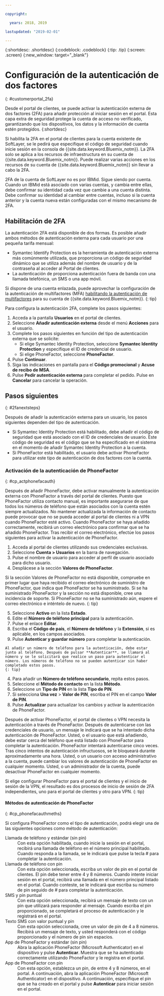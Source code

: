 ```yaml
---

copyright:

  years: 2018, 2019 

lastupdated: "2019-02-01"

---
```


{:shortdesc: .shortdesc}
{:codeblock: .codeblock}
{:tip: .tip}
{:screen: .screen}
{:new_window: target="_blank"}


# Configuración de la autenticación de dos factores
{: #customerportal_2fa}

Desde el portal de clientes, se puede activar la autenticación externa de dos factores (2FA) para añadir protección al iniciar sesión en el portal. Esta capa extra de seguridad protege la cuenta de acceso no verificado, garantizando que los dispositivos, los datos y la información de cuenta estén protegidos.
{:shortdesc}

Si habilita la 2FA en el portal de clientes para la cuenta existente de SoftLayer, se le pedirá que especifique el código de seguridad cuando inicie sesión en la consola de {{site.data.keyword.Bluemix_notm}}. La 2FA solo se aplica a los recursos de infraestructura en su cuenta de {{site.data.keyword.Bluemix_notm}}. Puede realizar varias acciones en los recursos de su cuenta de {{site.data.keyword.Bluemix_notm}} sin llevar a cabo la 2FA.

2FA de la cuenta de SoftLayer no es por IBMid. Sigue siendo por cuenta. Cuando un IBMid está asociado con varias cuentas, y cambia entre ellas, debe confirmar su identidad cada vez que cambie a una cuenta distinta. Debe confirmar su identidad al cambiar entre cuentas, incluso si la cuenta anterior y la cuenta nueva están configuradas con el mismo mecanismo de 2FA.

## Habilitación de 2FA

La autenticación 2FA está disponible de dos formas. Es posible añadir ambos métodos de autenticación externa para cada usuario por una pequeña tarifa mensual:

* Symantec Identify Protection es la herramienta de autenticación externa más comúnmente utilizada, que proporciona un código de seguridad dinámico que se utiliza además del nombre de usuario y de la contraseña al acceder al Portal de clientes.
* La autenticación de proporciona autenticación fuera de banda con una llamada telefónica, un SMS o una app móvil.

 Si dispone de una cuenta enlazada, puede aprovechar la configuración de la autenticación de multifactores (MFA) [habilitando la autenticación de multifactores](/docs/iam/mfa.html) para su cuenta de {{site.data.keyword.Bluemix_notm}}.
 {: tip}

Para configura la autenticación 2FA, complete los pasos siguientes:

1. Acceda a la pantalla **Usuarios** en el portal de clientes.
2. Seleccione **Añadir autenticación externa** desde el menú **Acciones** para el usuario.
3. Complete los pasos siguientes en función del tipo de autenticación externa que se solicite:
    * Si elige Symantec Identity Protection, seleccione **Symantec Identity Protection** y especifique el ID de credencial de usuario.
    * Si elige PhoneFactor, seleccione **PhoneFactor**.
4. Pulse **Continuar**.
5. Siga las indicaciones en pantalla para el **Código promocional** y **Acuse de recibo de MSA**.
6. Pulse **Pedir autenticación externa** para completar el pedido. Pulse en **Cancelar** para cancelar la operación.

## Pasos siguientes
{: #2fanextsteps}

Después de añadir la autenticación externa para un usuario, los pasos siguientes dependen del tipo de autenticación.
* Si Symantec Identity Protection está habilitado, debe añadir el código de seguridad que está asociado con el ID de credenciales de usuario. Este código de seguridad es el código que se ha especificado en el sistema en el momento de añadir Symantec Identity Protection a la cuenta.
* Si PhoneFactor está habilitado, el usuario debe activar PhoneFactor para utilizar este tipo de autenticación de dos factores con la cuenta.

### Activación de la autenticación de PhoneFactor
{: #cp_actphonefacauth}

Después de añadir PhoneFactor, debe activar manualmente la autenticación externa con PhoneFactor a través del portal de clientes. Puesto que PhoneFactor utiliza contacto manual, es importante asegurarse de que todos los números de teléfono que están asociados con la cuenta estén siempre actualizados. No mantener actualizada la información de contacto puede provocar que no se pueda acceder al portal de clientes ni a VPN cuando PhoneFactor esté activo. Cuando PhoneFactor se haya añadido correctamente, recibirá un correo electrónico para confirmar que se ha añadido PhoneFactor. Tras recibir el correo electrónico, efectúe los pasos siguientes para activar la autenticación de PhoneFactor.

1. Acceda al portal de clientes utilizando sus credenciales exclusivas.
2. Seleccione **Cuenta > Usuarios** en la barra de navegación.
3. Pulse el nombre de usuario para acceder al perfil de usuario asociado para dicho usuario.
4. Desplácese a la sección **Valores de PhoneFactor**.

  Si la sección Valores de PhoneFactor no está disponible, compruebe en primer lugar que haya recibido el correo electrónico de suministro de PhoneFactor, que indica que PhoneFactor se ha suministrado. Si se ha suministrado PhoneFactor y la sección no está disponible, cree una incidencia de soporte. Si PhoneFactor no se ha suministrado aún, espere el correo electrónico e inténtelo de nuevo.
  {: tip}

5. Seleccione **Activo** en la lista **Estado**.
6. Edite el **Número de teléfono principal** para la autenticación.
  1. Pulse el enlace **Editar**.
  2. Escriba el **Código de país**, el **Número de teléfono** y la **Extensión**, si es aplicable, en los campos asociados.
  3. Pulse **Autenticar y guardar número** para completar la autenticación.

    Al añadir un número de teléfono para la autenticación, debe estar junto al teléfono. Después de pulsar **Autenticar**, se llamará al número y se le solicitará que realice un paso para autenticar el número. Los números de teléfono no se pueden autenticar sin haber completado estos pasos.
    {: tip}

  4. Para añadir un **Número de teléfono secundario**, repita estos pasos.
7. Seleccione el **Método de contacto** en la lista **Método**.
8. Seleccione un **Tipo de PIN** en la lista **Tipo de PIN**.
9. Si selecciona **Una vez** > **Valor de PIN**, escriba el PIN en el campo **Valor de PIN**.
10. Pulse **Actualizar** para actualizar los cambios y activar la autenticación de PhoneFactor.

Después de activar PhoneFactor, el portal de clientes o VPN necesita la autenticación a través de PhoneFactor. Después de autenticarse con las credenciales de usuario, un mensaje le indicará que se ha intentado dicha autenticación de PhoneFactor. Usted, o el usuario que está añadiendo, debe estar cerca del teléfono que está listado con PhoneFactor para completar la autenticación. PhoneFactor intentará autenticarse cinco veces. Tras cinco intentos de autenticación infructuosos, se le bloqueará durante aproximadamente una hora. Usted, o un usuario con acceso administrativo a la cuenta, puede cambiar los valores de autenticación de PhoneFactor en cualquier momento. Usted, o un administrador de la cuenta, puede desactivar PhoneFactor en cualquier momento.

 Si elige configurar PhoneFactor para el portal de clientes y el inicio de sesión de la VPN, el resultado es dos procesos de inicio de sesión de 2FA independientes, uno para el portal de clientes y otro para VPN.
 {: tip}

#### Métodos de autenticación de PhoneFactor
{: #cp_phonefacauthmeths}

Si configura PhoneFactor como el tipo de autenticación, podrá elegir una de las siguientes opciones como método de autenticación:

<dl>
<dt>Llamada de teléfono y estándar (sin pin)</dt>
<dd>Con esta opción habilitada, cuando inicie la sesión en el portal, recibirá una llamada de teléfono en el número principal habilitado. Cuando responda a la llamada, se le indicará que pulse la tecla # para completar la autenticación.</dd>
<dt>Llamada de teléfono con pin</dt>
<dd>Con esta opción seleccionada, escriba un valor de pin en el portal de clientes. El pin debe tener entre 4 y 8 números. Cuando intente iniciar sesión en el portal, recibirá una llamada en el número principal listado en el portal. Cuando conteste, se le indicará que escriba su número de pin seguido de # para completar la autenticación.</dd>
<dt>SMS y pin puntual</dt>
<dd>Con esta opción seleccionada, recibirá un mensaje de texto con un pin que utilizará para responder al mensaje. Cuando escriba el pin proporcionado, se completará el proceso de autenticación y le registrará en el portal.</dd>
<dt>Texto SMS con valor puntual y pin</dt>
<dd>Con esta opción seleccionada, cree un valor de pin de 4 a 8 números. Recibirá un mensaje de texto, y usted responderá con el código proporcionado y el número de pin sin espacios.</dd>
<dt>App de PhoneFactor y estándar (sin pin)</dt>
<dd>Abra la aplicación PhoneFactor (Microsoft Authenticator) en el dispositivo y pulse <strong>Autenticar</strong>. Muestra que se ha autenticado correctamente utilizando PhoneFactor y le registra en el portal.</dd>
<dt>App de PhoneFactor con pin</dt>
<dd>Con esta opción, establezca un pin, de entre 4 y 8 números, en el portal. A continuación, abra la aplicación PhoneFactor (Microsoft Authenticator) en el dispositivo. A continuación, especifique el pin que se ha creado en el portal y pulse <strong>Autenticar</strong> para iniciar sesión en el portal.</dd>
</dl>
